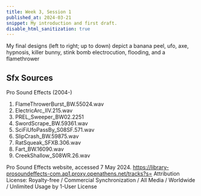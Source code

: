 ```yaml
---
title: Week 3, Session 1
published_at: 2024-03-21
snippet: My introduction and first draft.
disable_html_sanitization: true
---
```


My final designs (left to right; up to down) depict a banana peel, ufo, axe, hypnosis, killer bunny, stink bomb electrocution, flooding, and a flamethrower

## Sfx Sources

Pro Sound Effects (2004-) 

1. FlameThrowerBurst_BW.55024.wav
2. ElectricArc_IIV.215.wav
3. PREL_Sweeper_BW02.2251
4. SwordScrape_BW.59361.wav
5. SciFiUfoPassBy_S08SF.571.wav
6. SlipCrash_BW.59875.wav
7. RatSqueak_SFXB.306.wav
8. Fart_BW.16090.wav
9. CreekShallow_S08WR.26.wav

Pro Sound Effects website, accessed 7 May 2024. https://library-prosoundeffects-com.ap1.proxy.openathens.net/tracks?s=
Attribution License: Royalty-free / Commercial Synchronization / All Media / Worldwide / Unlimited Usage by 1-User License


<br><br>